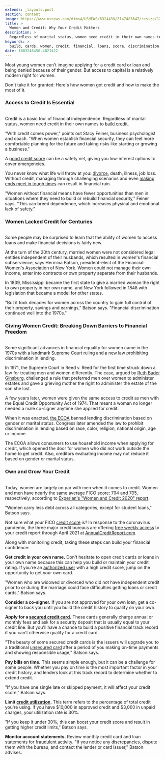 ```yaml
--- 
extends: _layouts.post 
section: content 
image: https://www.usnews.com/dims4/USNEWS/6324438/2147483647/resize/1200x%3E/quality/85/?url=http%3A%2F%2Fmedia.beam.usnews.com%2Ff2%2F42%2F0439e9ae4ea09eec33a6674c1958%2F201009-womanfinances-stock.jpg 
title: > 
  Women and Credit: Why Your Credit Matters 
description: > 
  Regardless of marital status, women need credit in their own names to build credit.Women and men have nearly the same average FICO score: 704 and 705, respectively, according to Experian's "Women and Credit 2020" report."Women who are widowed or divorced who did not have independent credit prior to or during the marriage could face difficulties getting loans or credit cards," Batson says."If you have one single late or skipped payment, it will affect your credit score," Batson says."If you keep it under 30%, this can boost your credit score and result in getting higher credit limits," Batson says. 
keywords: > 
  build, cards, women, credit, financial, loans, score, discrimination, matters, men, batson 
date: 1603246450.4821422 
--- 
```

<div><p>Most young women can't imagine applying for a credit card or loan and being denied because of their gender. But access to capital is a relatively modern right for women.</p><p>Don't take it for granted: Here's how women got credit and how to make the most of it.</p><p size="5" class="Raw-slyvem-0 ftSHuE"><h3 class="heading-large">Access to Credit Is Essential</h3></p><p><br>Credit is a basic tool of financial independence. Regardless of marital status, women need credit in their own names to <a href="https://creditcards.usnews.com/articles/a-complete-list-of-ways-to-build-credit">build credit</a>. </p><p>"With credit comes power," points out Stacy Feiner, business psychologist and coach. "When women establish financial security, they can feel more comfortable planning for the future and taking risks like starting or growing a business." </p><p>A <a href="https://creditcards.usnews.com/articles/what-is-considered-a-good-credit-score">good c</a><a href="https://creditcards.usnews.com/articles/what-is-considered-a-good-credit-score">redit score</a> can be a safety net, giving you low-interest options to cover emergencies. </p><p>You never know what life will throw at you: <a href="https://loans.usnews.com/articles/should-you-get-a-divorce-loan">divorce</a>, death, illness, job loss. Without credit, managing through challenging scenarios and even <a href="https://money.usnews.com/investing/investing-101/articles/the-financial-challenges-of-women-in-transition">making ends meet in tough times</a> can result in financial ruin. </p><p>"Women without financial means have fewer opportunities than men in situations where they need to build or rebuild financial security," Feiner says. "This can breed dependence, which increases physical and emotional lack of safety." </p><p size="5" class="Raw-slyvem-0 ftSHuE"><h3 class="heading-large">Women Lacked Credit for Centuries</h3></p><p><br>Some people may be surprised to learn that the ability of women to access loans and make financial decisions is fairly new. </p><p>At the turn of the 20th century, married women were not considered legal entities independent of their husbands, which resulted in women's financial subservience, says Hermina Batson, president-elect of the Financial Women's Association of New York. Women could not manage their own income, enter into contracts or own property separate from their husbands.</p><p>In 1839, Mississippi became the first state to give a married woman the right to own property in her own name, and New York followed in 1848 with legislation that became a model for other states. </p><p>"But it took decades for women across the country to gain full control of their property, savings and earnings," Batson says. "Financial discrimination continued well into the 1970s."</p><p size="5" class="Raw-slyvem-0 ftSHuE"><h3 class="heading-large">Giving Women Credit: Breaking Down Barriers to Financial Freedom</h3></p><p><br>Some significant advances in financial equality for women came in the 1970s with a landmark Supreme Court ruling and a new law prohibiting discrimination in lending.</p><p>In 1971, the Supreme Court in Reed v. Reed for the first time struck down a law for treating men and women differently. The case, argued by <a href="https://www.usnews.com/topics/people/ruth_bader_ginsburg">Ruth Bader Ginsburg</a>, challenged a rule that preferred men over women to administer estates and gave a grieving mother the right to administer the estate of the son she lost.</p><p>A few years later, women were given the same access to credit as men with the Equal Credit Opportunity Act of 1974. That meant a woman no longer needed a male co-signer anytime she applied for credit. </p><p>When it was enacted, <a href="https://www.consumerfinance.gov/about-us/blog/what-you-need-know-about-equal-credit-opportunity-act-and-how-it-can-help-you-why-it-was-passed-and-what-it/" target="_blank">the ECOA</a> banned lending discrimination based on gender or marital status. Congress later amended the law to prohibit discrimination in lending based on race, color, religion, national origin, age or income.</p><p>The ECOA allows consumers to use household income when applying for credit, which opened the door for women who did not work outside the home to get credit. Also, creditors evaluating income may not reduce it based on gender or marital status.</p><p size="5" class="Raw-slyvem-0 ftSHuE"><h3 class="heading-large">Own and Grow Your Credit</h3></p><p><br>Today, women are largely on par with men when it comes to credit. Women and men have nearly the same average FICO score: 704 and 705, respectively, according to <a href="https://www.experian.com/blogs/ask-experian/women-and-credit/#:~:text=Women%27s%20and%20men%27s%20average%20FICO,10%20points%20since%20Q2%202015" target="_blank">Experian's "Women and Credit 2020" report</a>. </p><p>"Women carry less debt across all categories, except for student loans," Batson says.</p><p>Not sure what your FICO <a href="https://creditcards.usnews.com/articles/what-is-considered-a-good-credit-score">credit score</a> is? In response to the coronavirus pandemic, the three major credit bureaus are offering <a href="https://creditcards.usnews.com/articles/you-can-get-free-weekly-credit-reports-amid-the-covid-19-crisis">free weekly access</a> to your credit report through April 2021 at <a href="https://www.annualcreditreport.com/index.action" target="_blank">AnnualCreditReport.com</a>. </p><p>Along with monitoring credit, taking these steps can build your financial confidence:</p><p><b>Get credit in your own name.</b> Don't hesitate to open credit cards or loans in your own name because this can help you build or maintain your credit rating. If you're an <a href="https://creditcards.usnews.com/articles/authorized-users-the-pros-and-cons">authorized user</a> with a high credit score, jump on the opportunity to get your own card. </p><p>"Women who are widowed or divorced who did not have independent credit prior to or during the marriage could face difficulties getting loans or credit cards," Batson says. </p><p><b>Consider a co-signer.</b> If you are not approved for your own loan, get a co-signer to back you until you build the credit history to qualify on your own. </p><p><b>Apply for a <a href="https://creditcards.usnews.com/secured">secured credit card</a>.</b> These cards generally charge annual or monthly fees and ask for a security deposit that is usually equal to your credit line. But you'll have a chance to build a positive financial track record if you can't otherwise qualify for a credit card. </p><p>"The beauty of some secured credit cards is the issuers will upgrade you to a traditional <a href="https://creditcards.usnews.com/unsecured">unsecured card</a> after a period of you making on-time payments and showing responsible usage," Batson says. </p><p><b>Pay bills on time.</b> This seems simple enough, but it can be a challenge for some people. Whether you pay on time is the most important factor in your credit history, and lenders look at this track record to determine whether to extend credit. </p><p>"If you have one single late or skipped payment, it will affect your credit score," Batson says. </p><p><b>Limit <a href="https://creditcards.usnews.com/articles/credit-utilization-understand-how-it-impacts-your-credit-score">credit utilization</a>.</b> This term refers to the percentage of total credit you're using. If you have $10,000 in approved credit and $3,000 in unpaid charges, your utilization rate is 30%. </p><p>"If you keep it under 30%, this can boost your credit score and result in getting higher credit limits," Batson says. </p><p><b>Monitor account statements.</b> Review monthly credit card and loan statements for <a href="https://creditcards.usnews.com/articles/why-should-you-care-about-credit-card-fraud">fraudulent </a><a href="https://creditcards.usnews.com/articles/why-should-you-care-about-credit-card-fraud">activity</a>. "If you notice any discrepancies, dispute them with the bureau, and contact the lender or card issuer," Batson advises.</p></div>